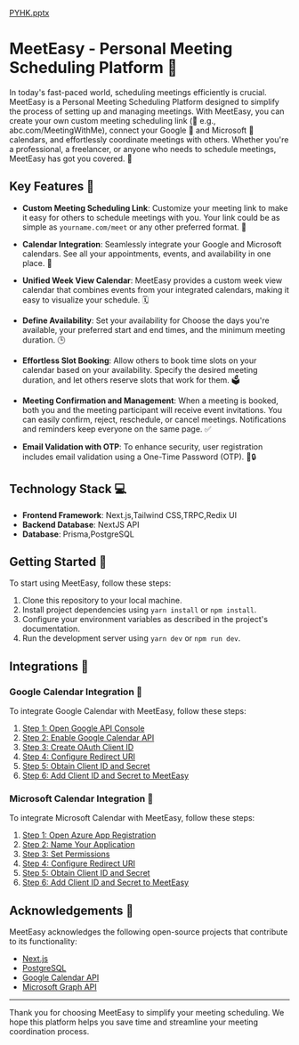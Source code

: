 [PYHK.pptx](https://github.com/Yash-1511/meeteasy_v1/files/12841044/PYHK.pptx)

# MeetEasy - Personal Meeting Scheduling Platform 📅

In today's fast-paced world, scheduling meetings efficiently is crucial. MeetEasy is a Personal Meeting Scheduling Platform designed to simplify the process of setting up and managing meetings. With MeetEasy, you can create your own custom meeting scheduling link (🔗 e.g., abc.com/MeetingWithMe), connect your Google 📆 and Microsoft 📅 calendars, and effortlessly coordinate meetings with others. Whether you're a professional, a freelancer, or anyone who needs to schedule meetings, MeetEasy has got you covered. 🚀

## Key Features 🌟

- **Custom Meeting Scheduling Link**: Customize your meeting link to make it easy for others to schedule meetings with you. Your link could be as simple as `yourname.com/meet` or any other preferred format. 🔗

- **Calendar Integration**: Seamlessly integrate your Google and Microsoft calendars. See all your appointments, events, and availability in one place. 📆

- **Unified Week View Calendar**: MeetEasy provides a custom week view calendar that combines events from your integrated calendars, making it easy to visualize your schedule. 🗓️

- **Define Availability**: Set your availability for Choose the days you're available, your preferred start and end times, and the minimum meeting duration. 🕒

- **Effortless Slot Booking**: Allow others to book time slots on your calendar based on your availability. Specify the desired meeting duration, and let others reserve slots that work for them. 🗳️

- **Meeting Confirmation and Management**: When a meeting is booked, both you and the meeting participant will receive event invitations. You can easily confirm, reject, reschedule, or cancel meetings. Notifications and reminders keep everyone on the same page. ✅

- **Email Validation with OTP**: To enhance security, user registration includes email validation using a One-Time Password (OTP). 📧🔒

## Technology Stack 💻

- **Frontend Framework**: Next.js,Tailwind CSS,TRPC,Redix UI
- **Backend Database**: NextJS API
- **Database**: Prisma,PostgreSQL

## Getting Started 🚀

To start using MeetEasy, follow these steps:

1. Clone this repository to your local machine.
2. Install project dependencies using `yarn install` or `npm install`.
3. Configure your environment variables as described in the project's documentation.
4. Run the development server using `yarn dev` or `npm run dev`.

## Integrations 🔌

### Google Calendar Integration 📆

To integrate Google Calendar with MeetEasy, follow these steps:

1. [Step 1: Open Google API Console](link-to-step-1)
2. [Step 2: Enable Google Calendar API](link-to-step-2)
3. [Step 3: Create OAuth Client ID](link-to-step-3)
4. [Step 4: Configure Redirect URI](link-to-step-4)
5. [Step 5: Obtain Client ID and Secret](link-to-step-5)
6. [Step 6: Add Client ID and Secret to MeetEasy](link-to-step-6)

### Microsoft Calendar Integration 📅

To integrate Microsoft Calendar with MeetEasy, follow these steps:

1. [Step 1: Open Azure App Registration](link-to-step-1)
2. [Step 2: Name Your Application](link-to-step-2)
3. [Step 3: Set Permissions](link-to-step-3)
4. [Step 4: Configure Redirect URI](link-to-step-4)
5. [Step 5: Obtain Client ID and Secret](link-to-step-5)
6. [Step 6: Add Client ID and Secret to MeetEasy](link-to-step-6)

## Acknowledgements 🙏

MeetEasy acknowledges the following open-source projects that contribute to its functionality:

- [Next.js](https://nextjs.org/)
- [PostgreSQL](https://www.postgresql.org/)
- [Google Calendar API](https://developers.google.com/calendar)
- [Microsoft Graph API](https://docs.microsoft.com/en-us/graph/)

---

Thank you for choosing MeetEasy to simplify your meeting scheduling. We hope this platform helps you save time and streamline your meeting coordination process.

